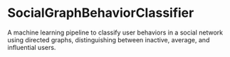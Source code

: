 # SocialGraphBehaviorClassifier
A machine learning pipeline to classify user behaviors in a social network using directed graphs, distinguishing between inactive, average, and influential users.
